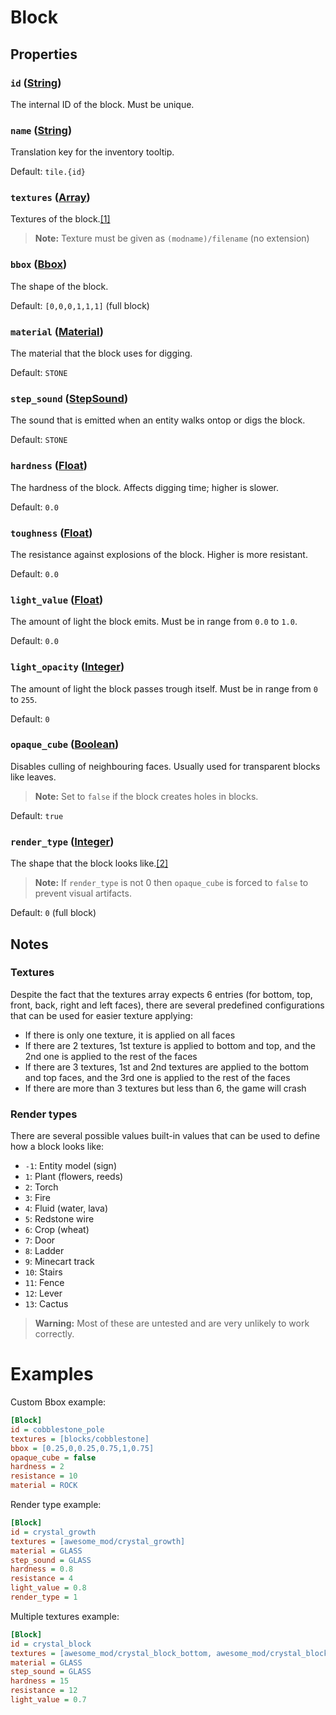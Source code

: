 # Block

## Properties
### `id` ([String](../Types.md#String))
The internal ID of the block. 
Must be unique.

### `name` ([String](../Types.md#String))
Translation key for the inventory tooltip.

Default: `tile.{id}`

### `textures` ([Array](../Types.md#Array))
Textures of the block.[[1]][Textures]

> **Note:** Texture must be given as `(modname)/filename` (no extension)

### `bbox` ([Bbox](../Types.md#Bbox))
The shape of the block.

Default: `[0,0,0,1,1,1]` (full block)

### `material` ([Material](../Types.md#Material))
The material that the block uses for digging.

Default: `STONE`

### `step_sound` ([StepSound](../Types.md#StepSound))
The sound that is emitted when an entity walks ontop or digs the block.

Default: `STONE`

### `hardness` ([Float](../Types.md#Float))
The hardness of the block. 
Affects digging time; higher is slower.

Default: `0.0`

### `toughness` ([Float](../Types.md#Float))
The resistance against explosions of the block. 
Higher is more resistant.

Default: `0.0`

### `light_value` ([Float](../Types.md#Float))
The amount of light the block emits.
Must be in range from `0.0` to `1.0`.

Default: `0.0`

### `light_opacity` ([Integer](../Types.md#Integer))
The amount of light the block passes trough itself.
Must be in range from `0` to `255`.

Default: `0`

### `opaque_cube` ([Boolean](../Types.md#Boolean))
Disables culling of neighbouring faces.
Usually used for transparent blocks like leaves.
> **Note:** Set to `false` if the block creates holes in blocks.

Default: `true`

### `render_type` ([Integer](../Types.md#Integer))
The shape that the block looks like.[[2]][Render Types]
> **Note:** If `render_type` is not 0 then `opaque_cube` is forced to `false` to prevent visual artifacts.

Default: `0` (full block)

## Notes
[Textures]: #Textures
[Render Types]: #Render%20types
### Textures
Despite the fact that the textures array expects 6 entries (for bottom, top, front, back, right and left faces), there are several predefined configurations that can be used for easier texture applying:
- If there is only one texture, it is applied on all faces
- If there are 2 textures, 1st texture is applied to bottom and top, and the 2nd one is applied to the rest of the faces
- If there are 3 textures, 1st and 2nd textures are applied to the bottom and top faces, and the 3rd one is applied to the rest of the faces
- If there are more than 3 textures but less than 6, the game will crash

### Render types
There are several possible values built-in values that can be used to define how a block looks like: 
- `-1`: Entity model (sign)
- `1`: Plant (flowers, reeds)
- `2`: Torch
- `3`: Fire
- `4`: Fluid (water, lava)
- `5`: Redstone wire
- `6`: Crop (wheat)
- `7`: Door
- `8`: Ladder
- `9`: Minecart track
- `10`: Stairs
- `11`: Fence
- `12`: Lever
- `13`: Cactus
> **Warning:** Most of these are untested and are very unlikely to work correctly.

# Examples
Custom Bbox example:
```ini
[Block]
id = cobblestone_pole
textures = [blocks/cobblestone]
bbox = [0.25,0,0.25,0.75,1,0.75]
opaque_cube = false
hardness = 2
resistance = 10
material = ROCK
```
Render type example:
```ini
[Block]
id = crystal_growth
textures = [awesome_mod/crystal_growth]
material = GLASS
step_sound = GLASS
hardness = 0.8
resistance = 4
light_value = 0.8
render_type = 1
```
Multiple textures example:
```ini
[Block]
id = crystal_block
textures = [awesome_mod/crystal_block_bottom, awesome_mod/crystal_block_side, awesome_mod/crystal_block_top]
material = GLASS
step_sound = GLASS
hardness = 15
resistance = 12
light_value = 0.7
```